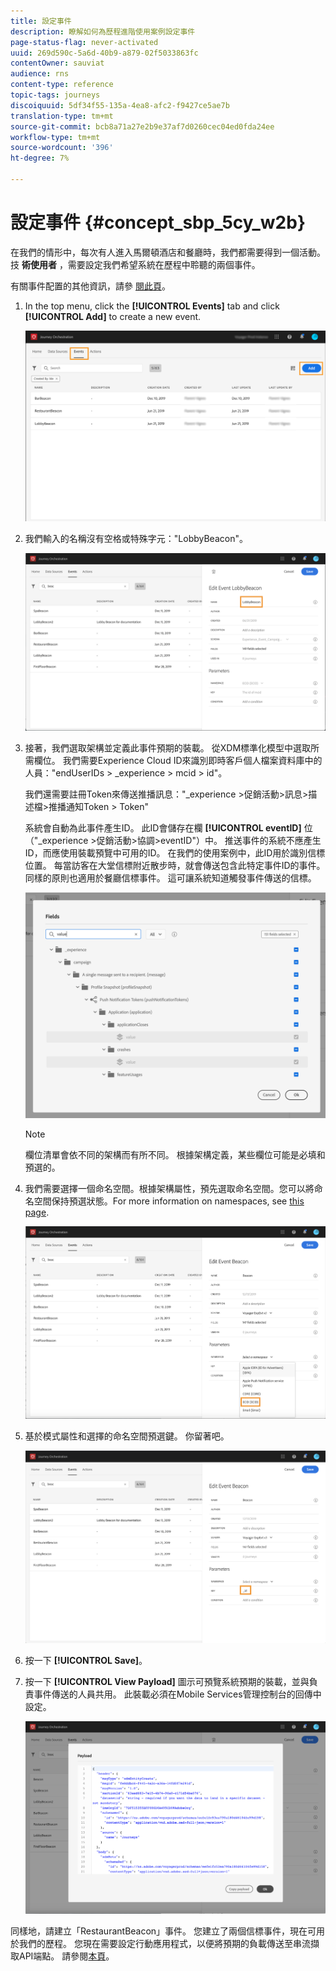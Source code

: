 ```yaml
---
title: 設定事件
description: 瞭解如何為歷程進階使用案例設定事件
page-status-flag: never-activated
uuid: 269d590c-5a6d-40b9-a879-02f5033863fc
contentOwner: sauviat
audience: rns
content-type: reference
topic-tags: journeys
discoiquuid: 5df34f55-135a-4ea8-afc2-f9427ce5ae7b
translation-type: tm+mt
source-git-commit: bcb8a71a27e2b9e37af7d0260cec04ed0fda24ee
workflow-type: tm+mt
source-wordcount: '396'
ht-degree: 7%

---
```



# 設定事件 {#concept_sbp_5cy_w2b}

在我們的情形中，每次有人進入馬爾頓酒店和餐廳時，我們都需要得到一個活動。 技 **術使用者** ，需要設定我們希望系統在歷程中聆聽的兩個事件。

有關事件配置的其他資訊，請參 [閱此頁](../event/about-events.md)。

1. In the top menu, click the **[!UICONTROL Events]** tab and click **[!UICONTROL Add]** to create a new event.

   ![](../assets/journeyuc1_1.png)

1. 我們輸入的名稱沒有空格或特殊字元：&quot;LobbyBeacon&quot;。

   ![](../assets/journeyuc2_1.png)

1. 接著，我們選取架構並定義此事件預期的裝載。 從XDM標準化模型中選取所需欄位。 我們需要Experience Cloud ID來識別即時客戶個人檔案資料庫中的人員：&quot;endUserIDs > _experience > mcid > id&quot;。

   我們還需要註冊Token來傳送推播訊息：&quot;_experience >促銷活動>訊息>描述檔>推播通知Token > Token&quot;

   系統會自動為此事件產生ID。 此ID會儲存在欄 **[!UICONTROL eventID]** 位（&quot;_experience >促銷活動>協調>eventID&quot;）中。 推送事件的系統不應產生ID，而應使用裝載預覽中可用的ID。 在我們的使用案例中，此ID用於識別信標位置。 每當訪客在大堂信標附近散步時，就會傳送包含此特定事件ID的事件。 同樣的原則也適用於餐廳信標事件。 這可讓系統知道觸發事件傳送的信標。

   ![](../assets/journeyuc2_2.png)

   >[!NOTE]
   >
   >欄位清單會依不同的架構而有所不同。 根據架構定義，某些欄位可能是必填和預選的。

1. 我們需要選擇一個命名空間。根據架構屬性，預先選取命名空間。您可以將命名空間保持預選狀態。For more information on namespaces, see [this page](../event/selecting-the-namespace.md).

   ![](../assets/journeyuc2_4.png)

1. 基於模式屬性和選擇的命名空間預選鍵。 你留著吧。

   ![](../assets/journeyuc2_4bis.png)

1. 按一下 **[!UICONTROL Save]**。

1. 按一下 **[!UICONTROL View Payload]** 圖示可預覽系統預期的裝載，並與負責事件傳送的人員共用。  此裝載必須在Mobile Services管理控制台的回傳中設定。

   ![](../assets/journeyuc2_5.png)

同樣地，請建立「RestaurantBeacon」事件。 您建立了兩個信標事件，現在可用於我們的歷程。 您現在需要設定行動應用程式，以便將預期的負載傳送至串流擷取API端點。 請參閱[本頁](../event/additional-steps-to-send-events-to-journey-orchestration.md)。
